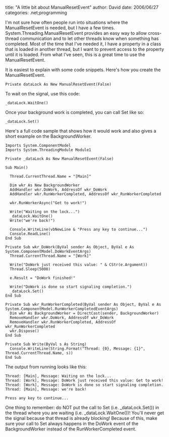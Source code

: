 
title: "A little bit about ManualResetEvent"
author: David
date: 2006/06/27
categories: .net;programming

I'm not sure how often people run into situations where the ManualResetEvent is needed, but I have a few times. System.Threading.ManualResetEvent provides an easy way to allow cross-thread communication and to let other threads know when something has completed. Most of the time that I've needed it, I have a property in a class that is loaded in another thread, but I want to prevent access to the property until it is loaded. From what I've seen, this is a great time to use the ManualResetEvent.

It is easiest to explain with some code snippets. Here's how you create the ManualResetEvent.

    Private dataLock As New ManualResetEvent(False)

To wait on the signal, use this code:

    _dataLock.WaitOne()

Once your background work is completed, you can call Set like so:

    _dataLock.Set()

Here's a full code sample that shows how it would work and also gives a short example on the BackgroundWorker.

    Imports System.ComponentModel
    Imports System.ThreadingModule Module1

    Private _dataLock As New ManualResetEvent(False)

    Sub Main()

      Thread.CurrentThread.Name = "[Main]"

      Dim wkr As New BackgroundWorker
      AddHandler wkr.DoWork, AddressOf wkr_DoWork
      AddHandler wkr.RunWorkerCompleted, AddressOf wkr_RunWorkerCompleted

      wkr.RunWorkerAsync("Get to work!")

      Write("Waiting on the lock...")
      _dataLock.WaitOne()
      Write("we're back!")

      Console.WriteLine(vbNewLine & "Press any key to continue...")
      Console.ReadLine()
    End Sub

    Private Sub wkr_DoWork(ByVal sender As Object, ByVal e As System.ComponentModel.DoWorkEventArgs)
      Thread.CurrentThread.Name = "[Work]"

      Write("DoWork just received this value: " & CStr(e.Argument))
      Thread.Sleep(5000)

      e.Result = "DoWork finished!"

      Write("DoWork is done so start signaling completion.")
      _dataLock.Set()
    End Sub

    Private Sub wkr_RunWorkerCompleted(ByVal sender As Object, ByVal e As System.ComponentModel.RunWorkerCompletedEventArgs)
      Dim wkr As BackgroundWorker = DirectCast(sender, BackgroundWorker)
      RemoveHandler wkr.DoWork, AddressOf wkr_DoWork
      RemoveHandler wkr.RunWorkerCompleted, AddressOf wkr_RunWorkerCompleted
      wkr.Dispose()
    End Sub

    Private Sub Write(ByVal s As String)
      Console.WriteLine(String.Format("Thread: {0}, Message: {1}", Thread.CurrentThread.Name, s))
    End Sub

The output from running looks like this:

    Thread: [Main], Message: Waiting on the lock...
    Thread: [Work], Message: DoWork just received this value: Get to work!
    Thread: [Work], Message: DoWork is done so start signaling completion.
    Thread: [Main], Message: we're back!
    
    Press any key to continue...

One thing to remember: do NOT put the call to Set (i.e. \_dataLock.Set()) in the thread where you are waiting (i.e. \_dataLock.WaitOne())! You'll never get the signal because that thread is already blocking! Because of this, make sure your call to Set always happens in the DoWork event of the BackgroundWorker instead of the RunWorkerCompleted event.


